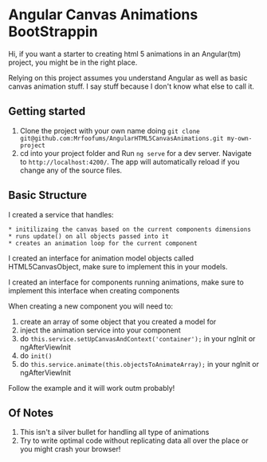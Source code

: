 # Angular Canvas Animations BootStrappin
Hi, if you want a starter to creating html 5 animations in an Angular(tm) project, you might be in the right place.

Relying on this project assumes you understand Angular as well as basic canvas animation stuff. I say stuff because I don't know what else to call it.

## Getting started
1. Clone the project with your own name doing `git clone git@github.com:Mrfoofums/AngularHTML5CanvasAnimations.git my-own-project`
2. cd into your project folder and Run `ng serve` for a dev server. Navigate to `http://localhost:4200/`. The app will automatically reload if you change any of the source files.


## Basic Structure
I created a service that handles:

    * initilizaing the canvas based on the current components dimensions
    * runs update() on all objects passed into it
    * creates an animation loop for the current component

I created an interface for animation model objects called HTML5CanvasObject, make sure to implement this in your models.

I created an interface for components running animations, make sure to implement this interface when creating components

When creating a new component you will need to:
1. create an array of some object that you created a model for
2. inject the animation service into your component
3. do `this.service.setUpCanvasAndContext('container');` in your ngInit or ngAfterViewInit
4. do `init()`
5. do `this.service.animate(this.objectsToAnimateArray);` in your ngInit or ngAfterViewInit

Follow the example and it will work outm probably!

## Of Notes
1. This isn't a silver bullet for handling all type of animations
2. Try to write optimal code without replicating data all over the place or you might crash your browser!

